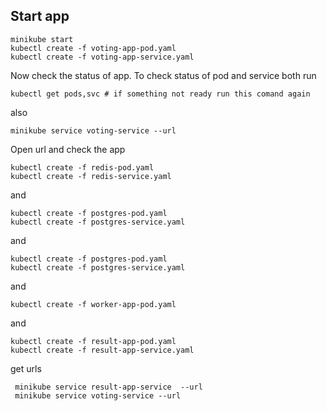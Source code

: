 ## Start app 

```
minikube start
kubectl create -f voting-app-pod.yaml
kubectl create -f voting-app-service.yaml
```

Now check the status of app. To check status of pod and service both run 

```
kubectl get pods,svc # if something not ready run this comand again
```
also 
```
minikube service voting-service --url
```

Open url and check the app 

```
kubectl create -f redis-pod.yaml
kubectl create -f redis-service.yaml 
```

and 


```
kubectl create -f postgres-pod.yaml
kubectl create -f postgres-service.yaml 
```

and 

```
kubectl create -f postgres-pod.yaml
kubectl create -f postgres-service.yaml 
```

and 

```
kubectl create -f worker-app-pod.yaml
```
and 

```
kubectl create -f result-app-pod.yaml
kubectl create -f result-app-service.yaml
```

get urls
```
 minikube service result-app-service  --url
 minikube service voting-service --url
 ```